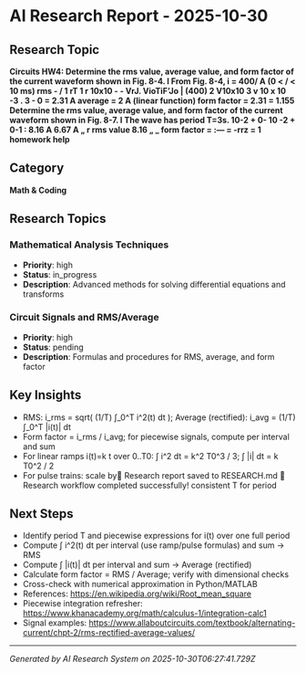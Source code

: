 # AI Research Report - 2025-10-30

## Research Topic
**Circuits  HW4: Determine the rms value, average value, and form factor of the current waveform shown in Fig. 8-4. I From Fig. 8-4, i = 400/ A (0 < / < 10 ms) rms - / 1 rT 1 r 10x10 - - VrJ. VioTiF’Jo | (400) 2 V10x10 3 v 10 x 10 -3 . 3 - 0 = 2.31 A average = 2 A (linear function) form factor = 2.31 = 1.155 Determine the rms value, average value, and form factor of the current waveform shown in Fig. 8-7. I The wave has period T=3s. 10-2 + 0-  10 -2 + 0-1 : 8.16 A 6.67 A „ r rms value 8.16 „ _ form factor = :— = -rrz = 1 homework help**

## Category
**Math & Coding**

## Research Topics

### Mathematical Analysis Techniques
- **Priority**: high
- **Status**: in_progress
- **Description**: Advanced methods for solving differential equations and transforms

### Circuit Signals and RMS/Average
- **Priority**: high
- **Status**: pending
- **Description**: Formulas and procedures for RMS, average, and form factor


## Key Insights

- RMS: i_rms = sqrt( (1/T) ∫_0^T i^2(t) dt ); Average (rectified): i_avg = (1/T) ∫_0^T |i(t)| dt
- Form factor = i_rms / i_avg; for piecewise signals, compute per interval and sum
- For linear ramps i(t)=k t over 0..T0: ∫ i^2 dt = k^2 T0^3 / 3; ∫ |i| dt = k T0^2 / 2
- For pulse trains: scale by📄 Research report saved to RESEARCH.md
🎉 Research workflow completed successfully!
consistent T for period

## Next Steps

- Identify period T and piecewise expressions for i(t) over one full period
- Compute ∫ i^2(t) dt per interval (use ramp/pulse formulas) and sum → RMS
- Compute ∫ |i(t)| dt per interval and sum → Average (rectified)
- Calculate form factor = RMS / Average; verify with dimensional checks
- Cross-check with numerical approximation in Python/MATLAB
- References: https://en.wikipedia.org/wiki/Root_mean_square
- Piecewise integration refresher: https://www.khanacademy.org/math/calculus-1/integration-calc1
- Signal examples: https://www.allaboutcircuits.com/textbook/alternating-current/chpt-2/rms-rectified-average-values/



---
*Generated by AI Research System on 2025-10-30T06:27:41.729Z*
